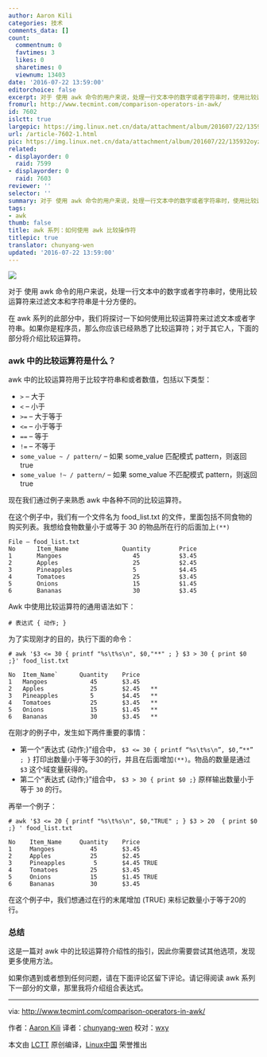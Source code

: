 ```yaml
---
author: Aaron Kili
categories: 技术
comments_data: []
count:
  commentnum: 0
  favtimes: 3
  likes: 0
  sharetimes: 0
  viewnum: 13403
date: '2016-07-22 13:59:00'
editorchoice: false
excerpt: 对于 使用 awk 命令的用户来说，处理一行文本中的数字或者字符串时，使用比较运算符来过滤文本和字符串是十分方便的。
fromurl: http://www.tecmint.com/comparison-operators-in-awk/
id: 7602
islctt: true
largepic: https://img.linux.net.cn/data/attachment/album/201607/22/135932oyzgzq5ma9dqiiq2.png
url: /article-7602-1.html
pic: https://img.linux.net.cn/data/attachment/album/201607/22/135932oyzgzq5ma9dqiiq2.png.thumb.jpg
related:
- displayorder: 0
  raid: 7599
- displayorder: 0
  raid: 7603
reviewer: ''
selector: ''
summary: 对于 使用 awk 命令的用户来说，处理一行文本中的数字或者字符串时，使用比较运算符来过滤文本和字符串是十分方便的。
tags:
- awk
thumb: false
title: awk 系列：如何使用 awk 比较操作符
titlepic: true
translator: chunyang-wen
updated: '2016-07-22 13:59:00'
---
```


![](https://img.linux.net.cn/data/attachment/album/201607/22/135932oyzgzq5ma9dqiiq2.png)


对于 使用 awk 命令的用户来说，处理一行文本中的数字或者字符串时，使用比较运算符来过滤文本和字符串是十分方便的。


在 awk 系列的此部分中，我们将探讨一下如何使用比较运算符来过滤文本或者字符串。如果你是程序员，那么你应该已经熟悉了比较运算符；对于其它人，下面的部分将介绍比较运算符。


### awk 中的比较运算符是什么？


awk 中的比较运算符用于比较字符串和或者数值，包括以下类型：


* `>` – 大于
* `<` – 小于
* `>=` – 大于等于
* `<=` – 小于等于
* `==` – 等于
* `!=` – 不等于
* `some_value ~ / pattern/` – 如果 some\_value 匹配模式 pattern，则返回 true
* `some_value !~ / pattern/` – 如果 some\_value 不匹配模式 pattern，则返回 true


现在我们通过例子来熟悉 awk 中各种不同的比较运算符。


在这个例子中，我们有一个文件名为 food\_list.txt 的文件，里面包括不同食物的购买列表。我想给食物数量小于或等于 30 的物品所在行的后面加上`(**)`



```
File – food_list.txt
No      Item_Name               Quantity        Price
1       Mangoes                    45           $3.45
2       Apples                     25           $2.45
3       Pineapples                 5            $4.45
4       Tomatoes                   25           $3.45
5       Onions                     15           $1.45
6       Bananas                    30           $3.45

```

Awk 中使用比较运算符的通用语法如下：



```
# 表达式 { 动作; }

```

为了实现刚才的目的，执行下面的命令：



```
# awk '$3 <= 30 { printf "%s\t%s\n", $0,"**" ; } $3 > 30 { print $0 ;}' food_list.txt

No  Item_Name`      Quantity    Price
1   Mangoes            45       $3.45
2   Apples             25       $2.45   **
3   Pineapples         5        $4.45   **
4   Tomatoes           25       $3.45   **
5   Onions             15       $1.45   **
6   Bananas            30       $3.45   **

```

在刚才的例子中，发生如下两件重要的事情：


* 第一个“表达式 {动作;}”组合中， `$3 <= 30 { printf “%s\t%s\n”, $0,”**” ; }` 打印出数量小于等于30的行，并且在后面增加`(**)`。物品的数量是通过 `$3` 这个域变量获得的。
* 第二个“表达式 {动作;}”组合中， `$3 > 30 { print $0 ;}` 原样输出数量小于等于 `30` 的行。


再举一个例子：



```
# awk '$3 <= 20 { printf "%s\t%s\n", $0,"TRUE" ; } $3 > 20  { print $0 ;} ' food_list.txt 

No    Item_Name     Quantity    Price
1     Mangoes          45       $3.45
2     Apples           25       $2.45
3     Pineapples        5       $4.45 TRUE
4     Tomatoes         25       $3.45
5     Onions           15       $1.45 TRUE
6     Bananas          30       $3.45

```

在这个例子中，我们想通过在行的末尾增加 (TRUE) 来标记数量小于等于20的行。


### 总结


这是一篇对 awk 中的比较运算符介绍性的指引，因此你需要尝试其他选项，发现更多使用方法。


如果你遇到或者想到任何问题，请在下面评论区留下评论。请记得阅读 awk 系列下一部分的文章，那里我将介绍组合表达式。




---


via: <http://www.tecmint.com/comparison-operators-in-awk/>


作者：[Aaron Kili](http://www.tecmint.com/author/aaronkili/) 译者：[chunyang-wen](https://github.com/chunyang-wen) 校对：[wxy](https://github.com/wxy)


本文由 [LCTT](https://github.com/LCTT/TranslateProject) 原创编译，[Linux中国](https://linux.cn/) 荣誉推出